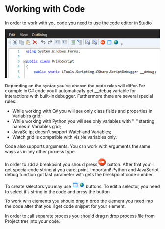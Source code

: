 # Working with Code

In order to work with you code you need to use the code editor in Studio

![](<../.gitbook/assets/image (200).png>)

Depending on the syntax you've chosen the code rules will differ. For example in C# code you'll automatically get \_\_debug variable for interactions with built-in debugger. Furthermore there are several special rules:

* While working with C# you will see only class fields and properties in Variables grid;
* While working with Python you will see only variables with "\_" starting names in Variables grid;
* JavaScript doesn't support Watch and Variables;
* Watch grid is compatible with visible variables only.

Code also supports arguments. You can work with Arguments the same ways as in any other process type.

In order to add a breakpoint you should press <img src="../.gitbook/assets/image (228).png" alt="" data-size="line"> button. After that you'll get special code string at you caret point. Important! Python and JavaScript debug function got last parameter with gets the breakpoint code number.

To create selectors you may use <img src="../.gitbook/assets/image (134).png" alt="" data-size="line"> buttons. To edit a selector, you need to select it's string in the code and press the button.

To work with elements you should drag n drop the element you need into the code after that you'll get code snippet for your element.

In order to call separate process you should drag n drop process file from Project tree into your code.

